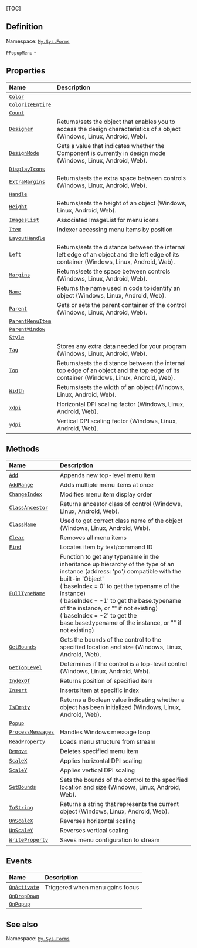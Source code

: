 [TOC]
## Definition
Namespace: [`My.Sys.Forms`](My.Sys.Forms.md)

`PPopupMenu` - 

## Properties
|Name|Description|
| :------------ | :------------ |
|[`Color`]("Menu.Color.md")||
|[`ColorizeEntire`]("Menu.ColorizeEntire.md")||
|[`Count`]("Menu.Count.md")||
|[`Designer`]("My.Sys.Object.Designer.md")|Returns/sets the object that enables you to access the design characteristics of a object (Windows, Linux, Android, Web).|
|[`DesignMode`]("Component.DesignMode.md")|Gets a value that indicates whether the Component is currently in design mode (Windows, Linux, Android, Web).|
|[`DisplayIcons`]("Menu.DisplayIcons.md")||
|[`ExtraMargins`]("Component.ExtraMargins.md")|Returns/sets the extra space between controls (Windows, Linux, Android, Web).|
|[`Handle`]("Menu.Handle.md")||
|[`Height`]("Component.Height.md")|Returns/sets the height of an object (Windows, Linux, Android, Web).|
|[`ImagesList`]("Menu.ImagesList.md")|Associated ImageList for menu icons|
|[`Item`]("Menu.Item.md")|Indexer accessing menu items by position|
|[`LayoutHandle`]("Component.LayoutHandle.md")||
|[`Left`]("Component.Left.md")|Returns/sets the distance between the internal left edge of an object and the left edge of its container (Windows, Linux, Android, Web).|
|[`Margins`]("Component.Margins.md")|Returns/sets the space between controls (Windows, Linux, Android, Web).|
|[`Name`]("Component.Name.md")|Returns the name used in code to identify an object (Windows, Linux, Android, Web).|
|[`Parent`]("Component.Parent.md")|Gets or sets the parent container of the control (Windows, Linux, Android, Web).|
|[`ParentMenuItem`]("PopupMenu.ParentMenuItem.md")||
|[`ParentWindow`]("PopupMenu.ParentWindow.md")||
|[`Style`]("Menu.Style.md")||
|[`Tag`]("Component.Tag.md")|Stores any extra data needed for your program (Windows, Linux, Android, Web).|
|[`Top`]("Component.Top.md")|Returns/sets the distance between the internal top edge of an object and the top edge of its container (Windows, Linux, Android, Web).|
|[`Width`]("Component.Width.md")|Returns/sets the width of an object (Windows, Linux, Android, Web).|
|[`xdpi`]("My.Sys.Object.xdpi.md")|Horizontal DPI scaling factor (Windows, Linux, Android, Web).|
|[`ydpi`]("My.Sys.Object.ydpi.md")|Vertical DPI scaling factor (Windows, Linux, Android, Web).|

## Methods
|Name|Description|
| :------------ | :------------ |
|[`Add`]("Menu.Add.md")|Appends new top-level menu item|
|[`AddRange`]("Menu.AddRange.md")|Adds multiple menu items at once|
|[`ChangeIndex`]("Menu.ChangeIndex.md")|Modifies menu item display order|
|[`ClassAncestor`]("Component.ClassAncestor.md")|Returns ancestor class of control (Windows, Linux, Android, Web).|
|[`ClassName`]("My.Sys.Object.ClassName.md")|Used to get correct class name of the object (Windows, Linux, Android, Web).|
|[`Clear`]("Menu.Clear.md")|Removes all menu items|
|[`Find`]("Menu.Find.md")|Locates item by text/command ID|
|[`FullTypeName`]("My.Sys.Object.FullTypeName.md")|Function to get any typename in the inheritance up hierarchy of the type of an instance (address: 'po') compatible with the built-in 'Object' <br>  ('baseIndex =  0' to get the typename of the instance) <br>  ('baseIndex = -1' to get the base.typename of the instance, or "" if not existing) <br>  ('baseIndex = -2' to get the base.base.typename of the instance, or "" if not existing)|
|[`GetBounds`]("Component.GetBounds.md")|Gets the bounds of the control to the specified location and size (Windows, Linux, Android, Web).|
|[`GetTopLevel`]("Component.GetTopLevel.md")|Determines if the control is a top-level control (Windows, Linux, Android, Web).|
|[`IndexOf`]("Menu.IndexOf.md")|Returns position of specified item|
|[`Insert`]("Menu.Insert.md")|Inserts item at specific index|
|[`IsEmpty`]("My.Sys.Object.IsEmpty.md")|Returns a Boolean value indicating whether a object has been initialized (Windows, Linux, Android, Web).|
|[`Popup`]("PopupMenu.Popup.md")||
|[`ProcessMessages`]("PopupMenu.ProcessMessages.md")|Handles Windows message loop|
|[`ReadProperty`]("PopupMenu.ReadProperty.md")|Loads menu structure from stream|
|[`Remove`]("Menu.Remove.md")|Deletes specified menu item|
|[`ScaleX`]("My.Sys.Object.ScaleX.md")|Applies horizontal DPI scaling|
|[`ScaleY`]("My.Sys.Object.ScaleY.md")|Applies vertical DPI scaling|
|[`SetBounds`]("Component.SetBounds.md")|Sets the bounds of the control to the specified location and size (Windows, Linux, Android, Web).|
|[`ToString`]("Component.ToString.md")|Returns a string that represents the current object (Windows, Linux, Android, Web).|
|[`UnScaleX`]("My.Sys.Object.UnScaleX.md")|Reverses horizontal scaling|
|[`UnScaleY`]("My.Sys.Object.UnScaleY.md")|Reverses vertical scaling|
|[`WriteProperty`]("PopupMenu.WriteProperty.md")|Saves menu configuration to stream|
## Events
|Name|Description|
| :------------ | :------------ |
|[`OnActivate`]("Menu.OnActivate.md") |Triggered when menu gains focus|
|[`OnDropDown`]("PopupMenu.OnDropDown.md") ||
|[`OnPopup`]("PopupMenu.OnPopup.md") ||
## See also
Namespace: [`My.Sys.Forms`](My.Sys.Forms.md)

